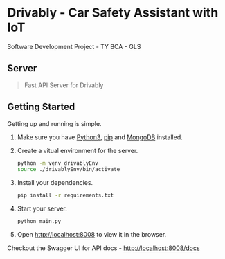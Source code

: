 # Drivably - Car Safety Assistant with IoT

Software Development Project - TY BCA - GLS

## Server

>Fast API Server for Drivably

## Getting Started

Getting up and running is simple.

1. Make sure you have [Python3](https://www.python.org/), [pip](https://pip.pypa.io/en/stable/) and [MongoDB](https://www.mongodb.com/) installed.

2. Create a vitual environment for the server.

    ```bash
    python -m venv drivablyEnv
    source ./drivablyEnv/bin/activate
    ```

3. Install your dependencies.

    ```bash
    pip install -r requirements.txt
    ```

4. Start your server.

    ```bash
    python main.py
    ```

5. Open [http://localhost:8008](http://localhost:8008) to view it in the browser.

Checkout the Swagger UI for API docs - [http://localhost:8008/docs](http://localhost:8008/docs)
